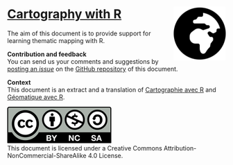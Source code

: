 # [Cartography with R](https://rcarto.github.io/cartography_with_r/) <img src="img/globe-africa-solid.svg" align="right" width="120"/>


The aim of this document is to provide support for learning thematic mapping with R. 

**Contribution and feedback**    
You can send us your comments and suggestions by [posting an *issue*](https://github.com/rCarto/cartography_with_r/issues) on the [GitHub repository](https://github.com/rCarto/cartography_with_r) of this document. 


**Context**  
This document is an extract and a translation of [Cartographie avec R](https://rcarto.github.io/cartographie_avec_r/) and [Géomatique avec R](https://rcarto.github.io/geomatique_avec_r/).



[![](img/cc-icon.svg)](https://creativecommons.org/licenses/by-nc-sa/4.0/deed.fr)  
This document is licensed under a Creative Commons Attribution-NonCommercial-ShareAlike 4.0 License.
